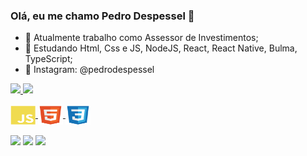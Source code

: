 ### Olá, eu me chamo Pedro Despessel 👋


- 🔭 Atualmente trabalho como Assessor de Investimentos;
- 🌱 Estudando Html, Css e JS, NodeJS, React, React Native, Bulma, TypeScript;
- 🎥 Instagram: @pedrodespessel

 <div>
  <a href="https://github.com/pedrodespessel">
  <img height="120em" src="https://github-readme-stats.vercel.app/api?username=pedrodespessel&show_icons=true&theme=dark&include_all_commits=true&count_private=true"/>
  <img height="120em" src="https://github-readme-stats.vercel.app/api/top-langs/?username=pedrodespessel&layout=compact&langs_count=7&theme=dark"/>
</div>
  
<div style="display: inline_block"><br>
  <img align="center" alt="p-Js" height="30" width="40" src="https://raw.githubusercontent.com/devicons/devicon/master/icons/javascript/javascript-plain.svg">
  <img align="center" alt="p-HTML" height="30" width="40" src="https://raw.githubusercontent.com/devicons/devicon/master/icons/html5/html5-original.svg">
  <img align="center" alt="p-CSS" height="30" width="40" src="https://raw.githubusercontent.com/devicons/devicon/master/icons/css3/css3-original.svg">
 <br>
</div>
  
  
<div> 
 <br>
  <a href="https://instagram.com/pedrodespessel" target="_blank"><img src="https://img.shields.io/badge/-Instagram-%23E4405F?style=for-the-badge&logo=instagram&logoColor=white" target="_blank"></a>
  <a href = "mailto:despesselp@gmail.com"><img src="https://img.shields.io/badge/-Gmail-%23333?style=for-the-badge&logo=gmail&logoColor=white" target="_blank"></a>
  <a href="https://www.linkedin.com/in/pedro-despessel-b21b821a8" target="_blank"><img src="https://img.shields.io/badge/-LinkedIn-%230077B5?style=for-the-badge&logo=linkedin&logoColor=white" target="_blank"></a> 
</div>
